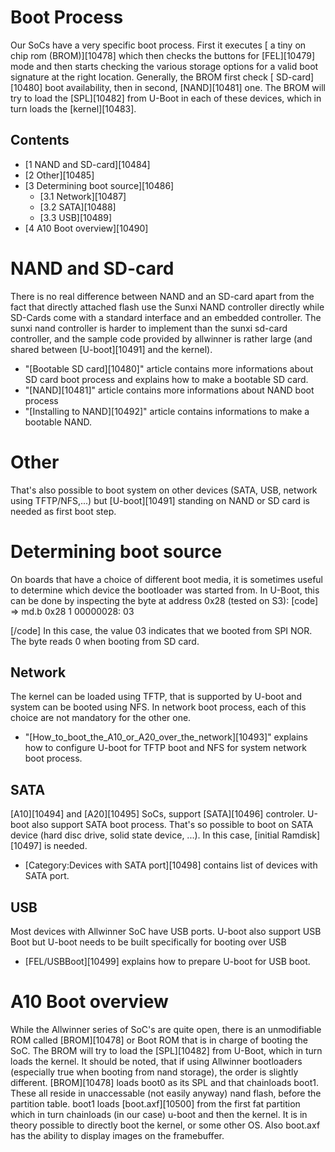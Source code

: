 # Boot Process
Our SoCs have a very specific boot process. First it executes [ a tiny on chip rom (BROM)][10478] which then checks the buttons for [FEL][10479] mode and then starts checking the various storage options for a valid boot signature at the right location. 
Generally, the BROM first check [ SD-card][10480] boot availability, then in second, [NAND][10481] one. The BROM will try to load the [SPL][10482] from U-Boot in each of these devices, which in turn loads the [kernel][10483]. 
## Contents
  * [1 NAND and SD-card][10484]
  * [2 Other][10485]
  * [3 Determining boot source][10486]
    * [3.1 Network][10487]
    * [3.2 SATA][10488]
    * [3.3 USB][10489]
  * [4 A10 Boot overview][10490]

# NAND and SD-card
There is no real difference between NAND and an SD-card apart from the fact that directly attached flash use the Sunxi NAND controller directly while SD-Cards come with a standard interface and an embedded controller. The sunxi nand controller is harder to implement than the sunxi sd-card controller, and the sample code provided by allwinner is rather large (and shared between [U-boot][10491] and the kernel). 
  * "[Bootable SD card][10480]" article contains more informations about SD card boot process and explains how to make a bootable SD card.
  * "[NAND][10481]" article contains more informations about NAND boot process
  * "[Installing to NAND][10492]" article contains informations to make a bootable NAND.

# Other
That's also possible to boot system on other devices (SATA, USB, network using TFTP/NFS,...) but [U-boot][10491] standing on NAND or SD card is needed as first boot step. 
# Determining boot source
On boards that have a choice of different boot media, it is sometimes useful to determine which device the bootloader was started from. In U-Boot, this can be done by inspecting the byte at address 0x28 (tested on S3): 
[code] 
       => md.b 0x28 1
       00000028: 03
    
[/code]
In this case, the value 03 indicates that we booted from SPI NOR. The byte reads 0 when booting from SD card. 
## Network
The kernel can be loaded using TFTP, that is supported by U-boot and system can be booted using NFS. In network boot process, each of this choice are not mandatory for the other one. 
  * "[How_to_boot_the_A10_or_A20_over_the_network][10493]" explains how to configure U-boot for TFTP boot and NFS for system network boot process.

## SATA
[A10][10494] and [A20][10495] SoCs, support [SATA][10496] controler. U-boot also support SATA boot process. That's so possible to boot on SATA device (hard disc drive, solid state device, ...). 
In this case, [initial Ramdisk][10497] is needed. 
  * [Category:Devices with SATA port][10498] contains list of devices with SATA port.

## USB
Most devices with Allwinner SoC have USB ports. U-boot also support USB Boot but U-boot needs to be built specifically for booting over USB 
  * [FEL/USBBoot][10499] explains how to prepare U-boot for USB boot.

# A10 Boot overview
While the Allwinner series of SoC's are quite open, there is an unmodifiable ROM called [BROM][10478] or Boot ROM that is in charge of booting the SoC. The BROM will try to load the [SPL][10482] from U-Boot, which in turn loads the kernel. 
It should be noted, that if using Allwinner bootloaders (especially true when booting from nand storage), the order is slightly different. [BROM][10478] loads boot0 as its SPL and that chainloads boot1. These all reside in unaccessable (not easily anyway) nand flash, before the partition table. boot1 loads [boot.axf][10500] from the first fat partition which in turn chainloads (in our case) u-boot and then the kernel. It is in theory possible to directly boot the kernel, or some other OS. Also boot.axf has the ability to display images on the framebuffer.
